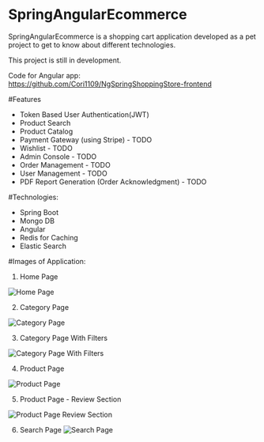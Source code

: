 # SpringAngularEcommerce
SpringAngularEcommerce is a shopping cart application developed as a pet project to get to know about different technologies.

This project is still in development.

Code for Angular app: https://github.com/Cori1109/NgSpringShoppingStore-frontend

#Features
- Token Based User Authentication(JWT)
- Product Search
- Product Catalog
- Payment Gateway (using Stripe) - TODO
- Wishlist - TODO
- Admin Console - TODO
- Order Management - TODO
- User Management - TODO
- PDF Report Generation (Order Acknowledgment) - TODO


#Technologies:
- Spring Boot
- Mongo DB
- Angular
- Redis for Caching
- Elastic Search

#Images of Application:
1. Home Page

![Home Page](https://github.com/Cori1109/SpringAngularEcommerce/tree/Master/src/main/resources/images/homepage.PNG)

2. Category Page

![Category Page](https://github.com/Cori1109/SpringAngularEcommerce/tree/Master/src/main/resources/images/category-page.PNG)

3. Category Page With Filters

![Category Page With Filters](https://github.com/Cori1109/SpringAngularEcommerce/tree/Master/src/main/resources/images/category-page-with-filters.PNG)

4. Product Page

![Product Page](https://github.com/SaiUpadhyayula/Cori1109/SpringAngularEcommerce/tree/Master/src/main/resources/images/product-page.PNG)

5. Product Page - Review Section

![Product Page Review Section](https://github.com/Cori1109/SpringAngularEcommerce/tree/Master/src/main/resources/images/product-page-review-section.PNG)

6. Search Page
![Search Page](https://github.com/Cori1109/SpringAngularEcommerce/tree/Master/src/main/resources/images/search-page.PNG)


